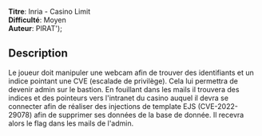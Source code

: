 **Titre**: Inria - Casino Limit <br>
**Difficulté**: Moyen <br>
**Auteur**: PIRAT\'); <br>


## Description

Le joueur doit manipuler une webcam afin de trouver des identifiants et un indice pointant une CVE (escalade de privilège). Cela lui permettra de devenir admin sur le bastion. En fouillant dans les mails il trouvera des indices et des pointeurs vers l'intranet du casino auquel il devra se connecter afin de réaliser des injections de template EJS (CVE-2022-29078) afin de supprimer ses données de la base de donnée. Il recevra alors le flag dans les mails de l'admin.
